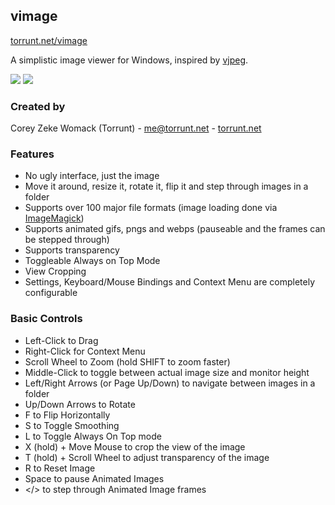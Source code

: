 ## vimage
[torrunt.net/vimage](http://torrunt.net/vimage)

A simplistic image viewer for Windows, inspired by [vjpeg](http://stereopsis.com/vjpeg/).

![](https://i.imgur.com/Il2ZfTV.png)
![](https://i.imgur.com/x0Gu282.png)

### Created by
Corey Zeke Womack (Torrunt) - [me@torrunt.net](mailto:me@torrunt.net) - [torrunt.net](http://torrunt.net)

### Features
- No ugly interface, just the image
- Move it around, resize it, rotate it, flip it and step through images in a folder
- Supports over 100 major file formats (image loading done via [ImageMagick](https://imagemagick.org/script/formats.php#supported))
- Supports animated gifs, pngs and webps (pauseable and the frames can be stepped through)
- Supports transparency
- Toggleable Always on Top Mode
- View Cropping
- Settings, Keyboard/Mouse Bindings and Context Menu are completely configurable

### Basic Controls
- Left-Click to Drag
- Right-Click for Context Menu
- Scroll Wheel to Zoom (hold SHIFT to zoom faster)
- Middle-Click to toggle between actual image size and monitor height
- Left/Right Arrows (or Page Up/Down) to navigate between images in a folder
- Up/Down Arrows to Rotate
- F to Flip Horizontally
- S to Toggle Smoothing
- L to Toggle Always On Top mode
- X (hold) + Move Mouse to crop the view of the image
- T (hold) + Scroll Wheel to adjust transparency of the image
- R to Reset Image
- Space to pause Animated Images
- </> to step through Animated Image frames
